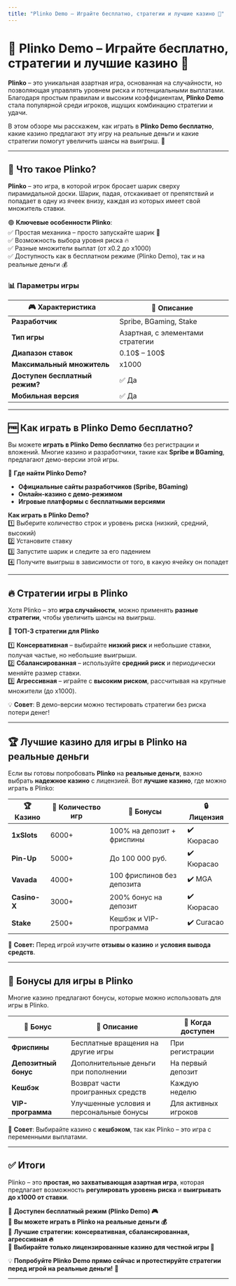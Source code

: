 ```yaml
---
title: "Plinko Demo – Играйте бесплатно, стратегии и лучшие казино 🎰"
---
```


# 🎯 Plinko Demo – Играйте бесплатно, стратегии и лучшие казино 🎰  

**Plinko** – это уникальная азартная игра, основанная на случайности, но позволяющая управлять уровнем риска и потенциальными выплатами. Благодаря простым правилам и высоким коэффициентам, **Plinko Demo** стала популярной среди игроков, ищущих комбинацию стратегии и удачи.  

В этом обзоре мы расскажем, как играть в **Plinko Demo бесплатно**, какие казино предлагают эту игру на реальные деньги и какие стратегии помогут увеличить шансы на выигрыш. 🚀

---

## 🎰 Что такое Plinko?  

**Plinko** – это игра, в которой игрок бросает шарик сверху пирамидальной доски. Шарик, падая, отскакивает от препятствий и попадает в одну из ячеек внизу, каждая из которых имеет свой множитель ставки.  

🟢 **Ключевые особенности Plinko**:  
✅ Простая механика – просто запускайте шарик 🎾  
✅ Возможность выбора уровня риска 🔥  
✅ Разные множители выплат (от x0.2 до x1000)  
✅ Доступность как в бесплатном режиме (Plinko Demo), так и на реальные деньги 💰  

### 📊 Параметры игры  

| 🎮 Характеристика | 📌 Описание |
|------------------|-----------|
| **Разработчик** | Spribe, BGaming, Stake |
| **Тип игры** | Азартная, с элементами стратегии |
| **Диапазон ставок** | 0.10$ – 100$ |
| **Максимальный множитель** | x1000 |
| **Доступен бесплатный режим?** | ✅ Да |
| **Мобильная версия** | ✅ Да |

---

## 🆓 Как играть в Plinko Demo бесплатно?  

Вы можете **играть в Plinko Demo бесплатно** без регистрации и вложений. Многие казино и разработчики, такие как **Spribe и BGaming**, предлагают демо-версии этой игры.  

📌 **Где найти Plinko Demo?**  
- **Официальные сайты разработчиков (Spribe, BGaming)**  
- **Онлайн-казино с демо-режимом**  
- **Игровые платформы с бесплатными версиями**  

**Как играть в Plinko Demo?**  
1️⃣ Выберите количество строк и уровень риска (низкий, средний, высокий)  
2️⃣ Установите ставку  
3️⃣ Запустите шарик и следите за его падением  
4️⃣ Получите выигрыш в зависимости от того, в какую ячейку он попадет  

---

## 🔥 Стратегии игры в Plinko  

Хотя Plinko – это **игра случайности**, можно применять **разные стратегии**, чтобы увеличить шансы на выигрыш.  

📌 **ТОП-3 стратегии для Plinko**  

1️⃣ **Консервативная** – выбирайте **низкий риск** и небольшие ставки, получая частые, но небольшие выигрыши.  
2️⃣ **Сбалансированная** – используйте **средний риск** и периодически меняйте размер ставки.  
3️⃣ **Агрессивная** – играйте с **высоким риском**, рассчитывая на крупные множители (до x1000).  

💡 **Совет**: В демо-версии можно тестировать стратегии без риска потери денег!

---

## 🏆 Лучшие казино для игры в Plinko на реальные деньги  

Если вы готовы попробовать **Plinko** на **реальные деньги**, важно выбрать **надежное казино** с лицензией. Вот **лучшие казино**, где можно играть в Plinko:

| 🏆 Казино | 🎰 Количество игр | 🎁 Бонусы | 🔒 Лицензия |
|-----------|------------------|-----------------|----------------|
| **1xSlots** | 6000+ | 100% на депозит + фриспины | ✔️ Кюрасао |
| **Pin-Up** | 5000+ | До 100 000 руб. | ✔️ Кюрасао |
| **Vavada** | 4000+ | 100 фриспинов без депозита | ✔️ MGA |
| **Casino-X** | 3000+ | 200% бонус на депозит | ✔️ Кюрасао |
| **Stake** | 2500+ | Кешбэк и VIP-программа | ✔️ Curacao |

🚨 **Совет:** Перед игрой изучите **отзывы о казино** и **условия вывода средств**.

---

## 🎁 Бонусы для игры в Plinko  

Многие казино предлагают бонусы, которые можно использовать для игры в Plinko.  

| 🎁 Бонус | 📌 Описание | 📅 Когда доступен |
|---------|-----------|----------------|
| **Фриспины** | Бесплатные вращения на другие игры | При регистрации |
| **Депозитный бонус** | Дополнительные деньги при пополнении | На первый депозит |
| **Кешбэк** | Возврат части проигранных средств | Каждую неделю |
| **VIP-программа** | Улучшенные условия и персональные бонусы | Для активных игроков |

🎯 **Совет**: Выбирайте казино с **кешбэком**, так как Plinko – это игра с переменными выплатами.

---

## ✅ Итоги  

Plinko – это **простая, но захватывающая азартная игра**, которая предлагает возможность **регулировать уровень риска** и **выигрывать до x1000 от ставки**.  

🔹 **Доступен бесплатный режим (Plinko Demo) 🎮**  
🔹 **Вы можете играть в Plinko на реальные деньги 💰**  
🔹 **Лучшие стратегии: консервативная, сбалансированная, агрессивная 🔥**  
🔹 **Выбирайте только лицензированные казино для честной игры 🎰**  

💡 **Попробуйте Plinko Demo прямо сейчас и протестируйте стратегии перед игрой на реальные деньги!** 🚀

---


